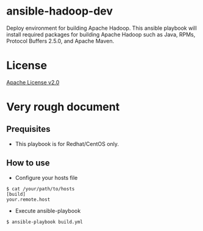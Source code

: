 # ansible-hadoop-dev
Deploy environment for building Apache Hadoop. This ansible playbook will install required packages for building Apache Hadoop such as Java, RPMs, Protocol Buffers 2.5.0, and Apache Maven.

# License

[Apache License v2.0](http://www.apache.org/licenses/LICENSE-2.0)

# Very rough document

## Prequisites

* This playbook is for Redhat/CentOS only.

## How to use

* Configure your hosts file

```
$ cat /your/path/to/hosts
[build]
your.remote.host
```

* Execute ansible-playbook

```
$ ansible-playbook build.yml
```

